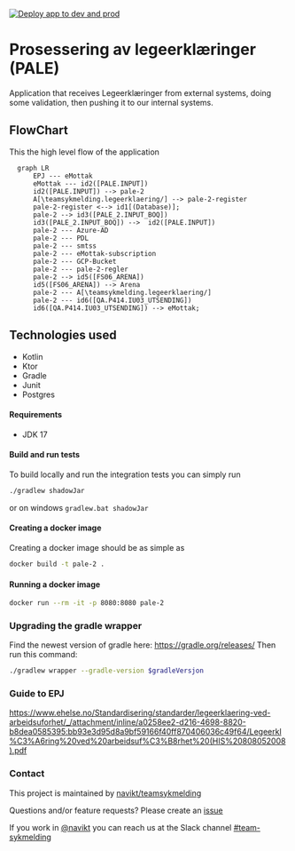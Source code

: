 [![Deploy app to dev and prod](https://github.com/navikt/pale-2/actions/workflows/deploy.yml/badge.svg)](https://github.com/navikt/pale-2/actions/workflows/deploy.yml)

# Prosessering av legeerklæringer (PALE)
Application that receives Legeerklæringer from external systems, doing some validation, 
then pushing it to our internal systems.

## FlowChart
This the high level flow of the application
```mermaid
  graph LR
      EPJ --- eMottak
      eMottak --- id2([PALE.INPUT])
      id2([PALE.INPUT]) --> pale-2
      A[\teamsykmelding.legeerklaering/] --> pale-2-register 
      pale-2-register <--> id1[(Database)];
      pale-2 --> id3([PALE_2.INPUT_BOQ])
      id3([PALE_2.INPUT_BOQ]) -->  id2([PALE.INPUT])
      pale-2 --- Azure-AD
      pale-2 --- PDL
      pale-2 --- smtss
      pale-2 --- eMottak-subscription
      pale-2 --- GCP-Bucket
      pale-2 --- pale-2-regler
      pale-2 --> id5([FS06_ARENA])
      id5([FS06_ARENA]) --> Arena
      pale-2 --- A[\teamsykmelding.legeerklaering/]
      pale-2 --- id6([QA.P414.IU03_UTSENDING])
      id6([QA.P414.IU03_UTSENDING]) --> eMottak;
```

## Technologies used
* Kotlin
* Ktor
* Gradle
* Junit
* Postgres

#### Requirements

* JDK 17


#### Build and run tests
To build locally and run the integration tests you can simply run
``` bash
./gradlew shadowJar
```
or on windows 
`gradlew.bat shadowJar`

#### Creating a docker image
Creating a docker image should be as simple as
``` bash 
docker build -t pale-2 .
```

#### Running a docker image
``` bash 
docker run --rm -it -p 8080:8080 pale-2
```

### Upgrading the gradle wrapper
Find the newest version of gradle here: https://gradle.org/releases/ Then run this command:

``` bash 
./gradlew wrapper --gradle-version $gradleVersjon
```

### Guide to EPJ
https://www.ehelse.no/Standardisering/standarder/legeerklaering-ved-arbeidsuforhet/_/attachment/inline/a0258ee2-d216-4698-8820-b8dea0585395:bb93e3d95d8a9bf59166f40ff870406036c49f64/Legeerkl%C3%A6ring%20ved%20arbeidsuf%C3%B8rhet%20(HIS%20808052008).pdf

### Contact

This project is maintained by [navikt/teamsykmelding](CODEOWNERS)

Questions and/or feature requests? Please create an [issue](https://github.com/navikt/pale-2/issues)

If you work in [@navikt](https://github.com/navikt) you can reach us at the Slack
channel [#team-sykmelding](https://nav-it.slack.com/archives/CMA3XV997)
